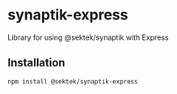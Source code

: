 # synaptik-express

Library for using @sektek/synaptik with Express

## Installation

```sh
npm install @sektek/synaptik-express
```
